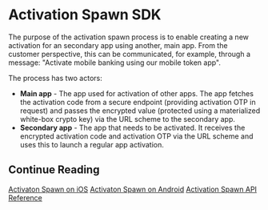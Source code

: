# Activation Spawn SDK

The purpose of the activation spawn process is to enable creating a new activation for an secondary app using another, main app. From the customer perspective, this can be communicated, for example, through a message: "Activate mobile banking using our mobile token app".

The process has two actors:

- **Main app** - The app used for activation of other apps. The app fetches the activation code from a secure endpoint (providing activation OTP in request) and passes the encrypted value (protected using a materialized white-box crypto key) via the URL scheme to the secondary app.
- **Secondary app** - The app that needs to be activated. It receives the encrypted activation code and activation OTP via the URL scheme and uses this to launch a regular app activation.

## Continue Reading

[Activaton Spawn on iOS](Activation-Spawn-on-iOS.md#)
[Activaton Spawn on Android](Activation-Spawn-on-Android.md#)
[Activation Spawn API Reference](Activation-Spawn-API-Reference.md)
